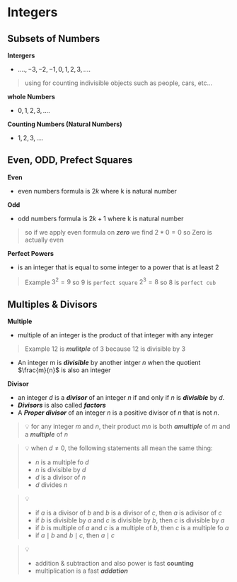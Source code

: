 # Integers
## Subsets of Numbers 
**Intergers**
- $...., -3, -2, -1, 0, 1, 2, 3, ....$
> using for counting indivisible objects  such as people, cars, etc...

**whole Numbers**
- $0, 1, 2, 3, ....$

**Counting Numbers (Natural Numbers)**
- $1, 2, 3, ....$

## Even, ODD, Prefect Squares
**Even**
- even numbers formula is $2k$ where k is natural number

**Odd**
- odd numbers formula is $2k + 1$ where k is natural number

>so if we apply even formula on ***zero*** we find $2 * 0 = 0$ so Zero is actually even

**Perfect Powers**
- is an integer that is equal to some integer to a power that is at least 2
>Example 
>$3^2 = 9$ so $9$ is `perfect square`
>$2^3 = 8$ so $8$ is `perfect cub`


## Multiples & Divisors
**Multiple**
- multiple of an integer is the product of that integer with any integer 
>Example
>$12$ is ***mulitple*** of $3$ because $12$ is divisible by 3

- An integer m is ***divisible*** by another intger $n$ when the quotient $\frac{m}{n}$ is also an integer


**Divisor**
- an integer $d$ is a ***divisor*** of an integer $n$ if and only if $n$ is ***divisible*** by $d$.
- ***Divisors*** is also called ***factors***
- A ***Proper divisor*** of an integer $n$ is a positive divisor of $n$ that is not $n$.


>💡 for any integer $m$ and $n$, their product $mn$ is both ***amultiple*** of $m$ and a ***multiple*** of $n$


>💡 when $d\neq0$, the following statements all mean the same thing:
>- $n$ is a multiple fo $d$
>- $n$ is divisible by $d$
>- $d$ is a divisor of $n$
>- $d$ divides $n$

>💡
>- if $a$ is a divisor of $b$ and $b$ is a divisor of $c$, then $a$ is adivisor of $c$
>- if $b$ is divisible by $a$ and $c$ is divisible by $b$, then $c$ is divisible by $a$
>- if $b$ is multiple of $a$ and $c$ is a multiple of $b$, then $c$ is a multiple fo $a$
>- if $a \mid b$ and $b \mid c$, then $a \mid c$

>💡
>- addition & subtraction and also power is fast **counting**
>- multiplication is a fast ***addation***